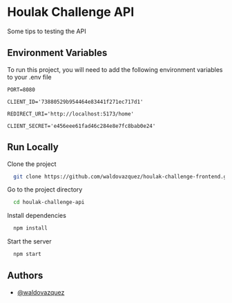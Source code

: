 
# Houlak Challenge API 

Some tips to testing the API




## Environment Variables

To run this project, you will need to add the following environment variables to your .env file

`PORT=8080` 

`CLIENT_ID='73880529b954464e83441f271ec717d1'`

`REDIRECT_URI='http://localhost:5173/home'`

`CLIENT_SECRET='e456eee61fad46c284e8e7fc8bab0e24'`


## Run Locally

Clone the project

```bash
  git clone https://github.com/waldovazquez/houlak-challenge-frontend.git
```

Go to the project directory

```bash
  cd houlak-challenge-api
```

Install dependencies

```bash
  npm install
```

Start the server

```bash
  npm start
```


## Authors

- [@waldovazquez](https://www.github.com/waldovazquez)

